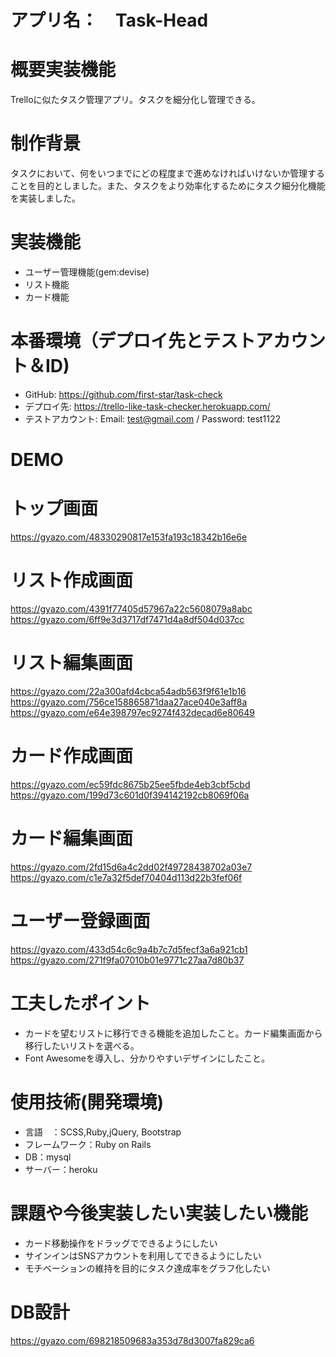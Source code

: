 #  アプリ名：　Task-Head

# 概要実装機能
Trelloに似たタスク管理アプリ。タスクを細分化し管理できる。


# 制作背景 
タスクにおいて、何をいつまでにどの程度まで進めなければいけないか管理することを目的としました。また、タスクをより効率化するためにタスク細分化機能を実装しました。


# 実装機能 
* ユーザー管理機能(gem:devise)
* リスト機能
* カード機能

# 本番環境（デプロイ先とテストアカウント＆ID) 
* GitHub: https://github.com/first-star/task-check
* デプロイ先: https://trello-like-task-checker.herokuapp.com/
* テストアカウント: Email: test@gmail.com / Password: test1122

# DEMO 
# トップ画面 
https://gyazo.com/48330290817e153fa193c18342b16e6e

# リスト作成画面 
https://gyazo.com/4391f77405d57967a22c5608079a8abc
https://gyazo.com/6ff9e3d3717df7471d4a8df504d037cc

# リスト編集画面 
https://gyazo.com/22a300afd4cbca54adb563f9f61e1b16
https://gyazo.com/756ce158865871daa27ace040e3aff8a
https://gyazo.com/e64e398797ec9274f432decad6e80649

# カード作成画面 
https://gyazo.com/ec59fdc8675b25ee5fbde4eb3cbf5cbd
https://gyazo.com/199d73c601d0f394142192cb8069f06a

# カード編集画面 
https://gyazo.com/2fd15d6a4c2dd02f49728438702a03e7
https://gyazo.com/c1e7a32f5def70404d113d22b3fef06f

# ユーザー登録画面 
https://gyazo.com/433d54c6c9a4b7c7d5fecf3a6a921cb1
https://gyazo.com/271f9fa07010b01e9771c27aa7d80b37


# 工夫したポイント 
* カードを望むリストに移行できる機能を追加したこと。カード編集画面から移行したいリストを選べる。
* Font Awesomeを導入し、分かりやすいデザインにしたこと。

# 使用技術(開発環境) 
* 言語　：SCSS,Ruby,jQuery, Bootstrap
* フレームワーク：Ruby on Rails
* DB：mysql
* サーバー：heroku

# 課題や今後実装したい実装したい機能 
* カード移動操作をドラッグでできるようにしたい
* サインインはSNSアカウントを利用してできるようにしたい
* モチベーションの維持を目的にタスク達成率をグラフ化したい


# DB設計 
https://gyazo.com/698218509683a353d78d3007fa829ca6